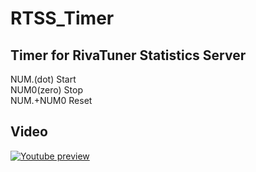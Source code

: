 # RTSS_Timer
## Timer for RivaTuner Statistics Server
  
NUM.(dot) Start  
NUM0(zero) Stop  
NUM.+NUM0 Reset  

## Video  
[![Youtube preview](http://img.youtube.com/vi/o976Ndtgr5Q/0.jpg)](https://www.youtube.com/watch?v=o976Ndtgr5Q)
